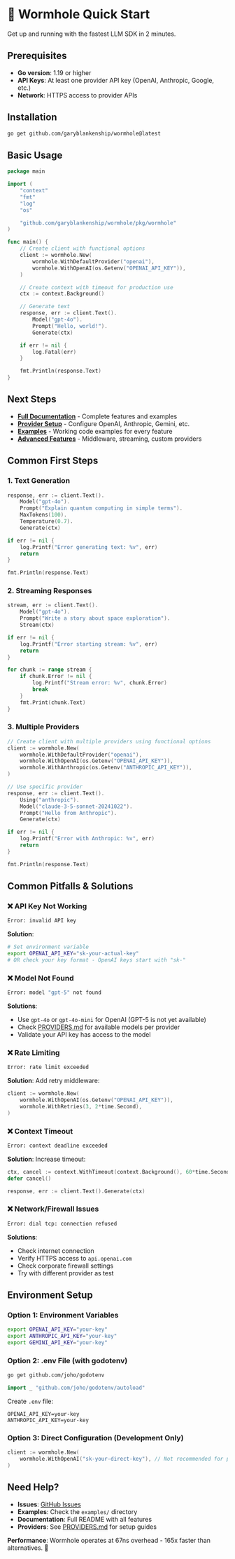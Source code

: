 # 🚀 Wormhole Quick Start

Get up and running with the fastest LLM SDK in 2 minutes.

## Prerequisites

- **Go version**: 1.19 or higher
- **API Keys**: At least one provider API key (OpenAI, Anthropic, Google, etc.)
- **Network**: HTTPS access to provider APIs

## Installation

```bash
go get github.com/garyblankenship/wormhole@latest
```

## Basic Usage

```go
package main

import (
    "context"
    "fmt"
    "log"
    "os"

    "github.com/garyblankenship/wormhole/pkg/wormhole"
)

func main() {
    // Create client with functional options
    client := wormhole.New(
        wormhole.WithDefaultProvider("openai"),
        wormhole.WithOpenAI(os.Getenv("OPENAI_API_KEY")),
    )

    // Create context with timeout for production use
    ctx := context.Background()

    // Generate text
    response, err := client.Text().
        Model("gpt-4o").
        Prompt("Hello, world!").
        Generate(ctx)

    if err != nil {
        log.Fatal(err)
    }

    fmt.Println(response.Text)
}
```

## Next Steps

- **[Full Documentation](../README.md)** - Complete features and examples
- **[Provider Setup](PROVIDERS.md)** - Configure OpenAI, Anthropic, Gemini, etc.
- **[Examples](../examples/)** - Working code examples for every feature
- **[Advanced Features](ADVANCED.md)** - Middleware, streaming, custom providers

## Common First Steps

### 1. Text Generation
```go
response, err := client.Text().
    Model("gpt-4o").
    Prompt("Explain quantum computing in simple terms").
    MaxTokens(100).
    Temperature(0.7).
    Generate(ctx)

if err != nil {
    log.Printf("Error generating text: %v", err)
    return
}

fmt.Println(response.Text)
```

### 2. Streaming Responses
```go
stream, err := client.Text().
    Model("gpt-4o").
    Prompt("Write a story about space exploration").
    Stream(ctx)

if err != nil {
    log.Printf("Error starting stream: %v", err)
    return
}

for chunk := range stream {
    if chunk.Error != nil {
        log.Printf("Stream error: %v", chunk.Error)
        break
    }
    fmt.Print(chunk.Text)
}
```

### 3. Multiple Providers
```go
// Create client with multiple providers using functional options
client := wormhole.New(
    wormhole.WithDefaultProvider("openai"),
    wormhole.WithOpenAI(os.Getenv("OPENAI_API_KEY")),
    wormhole.WithAnthropic(os.Getenv("ANTHROPIC_API_KEY")),
)

// Use specific provider
response, err := client.Text().
    Using("anthropic").
    Model("claude-3-5-sonnet-20241022").
    Prompt("Hello from Anthropic").
    Generate(ctx)

if err != nil {
    log.Printf("Error with Anthropic: %v", err)
    return
}

fmt.Println(response.Text)
```

## Common Pitfalls & Solutions

### ❌ API Key Not Working
```bash
Error: invalid API key
```

**Solution**: 
```bash
# Set environment variable
export OPENAI_API_KEY="sk-your-actual-key"
# OR check your key format - OpenAI keys start with "sk-"
```

### ❌ Model Not Found
```bash
Error: model "gpt-5" not found
```

**Solutions**:
- Use `gpt-4o` or `gpt-4o-mini` for OpenAI (GPT-5 is not yet available)
- Check [PROVIDERS.md](PROVIDERS.md) for available models per provider
- Validate your API key has access to the model

### ❌ Rate Limiting
```bash
Error: rate limit exceeded
```

**Solution**: Add retry middleware:
```go
client := wormhole.New(
    wormhole.WithOpenAI(os.Getenv("OPENAI_API_KEY")),
    wormhole.WithRetries(3, 2*time.Second),
)
```

### ❌ Context Timeout
```bash
Error: context deadline exceeded
```

**Solution**: Increase timeout:
```go
ctx, cancel := context.WithTimeout(context.Background(), 60*time.Second)
defer cancel()

response, err := client.Text().Generate(ctx)
```

### ❌ Network/Firewall Issues
```bash
Error: dial tcp: connection refused
```

**Solutions**:
- Check internet connection
- Verify HTTPS access to `api.openai.com`
- Check corporate firewall settings
- Try with different provider as test

## Environment Setup

### Option 1: Environment Variables
```bash
export OPENAI_API_KEY="your-key"
export ANTHROPIC_API_KEY="your-key"
export GEMINI_API_KEY="your-key"
```

### Option 2: .env File (with godotenv)
```bash
go get github.com/joho/godotenv
```

```go
import _ "github.com/joho/godotenv/autoload"
```

Create `.env` file:
```
OPENAI_API_KEY=your-key
ANTHROPIC_API_KEY=your-key
```

### Option 3: Direct Configuration (Development Only)
```go
client := wormhole.New(
    wormhole.WithOpenAI("sk-your-direct-key"), // Not recommended for production
)
```

## Need Help?

- **Issues**: [GitHub Issues](https://github.com/garyblankenship/wormhole/issues)
- **Examples**: Check the `examples/` directory  
- **Documentation**: Full README with all features
- **Providers**: See [PROVIDERS.md](PROVIDERS.md) for setup guides

**Performance**: Wormhole operates at 67ns overhead - 165x faster than alternatives. 🚀
